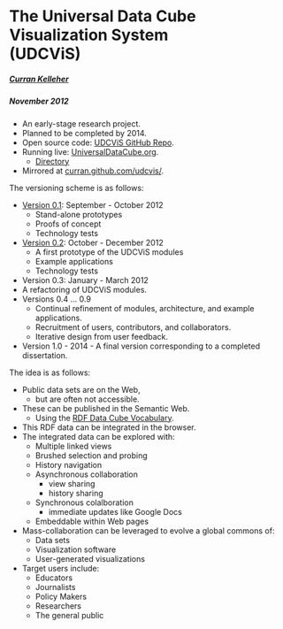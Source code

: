 # The Universal Data Cube <br>Visualization System<br>(UDCViS)
##### [Curran Kelleher](http://universalvisualization.org/?page_id=2)
##### November 2012

 * An early-stage research project.
 * Planned to be completed by 2014.
 * Open source code: [UDCViS GitHub Repo](https://github.com/curran/udcvis).
 * Running live: [UniversalDataCube.org](http://universaldatacube.org).
   * [Directory](http://universaldatacube.org/directory)
 * Mirrored at [curran.github.com/udcvis/](http://curran.github.com/udcvis/).

The versioning scheme is as follows:

 * [Version 0.1](http://curran.github.com/udcvis/0.1/): September - October 2012
   * Stand-alone prototypes
   * Proofs of concept
   * Technology tests
 * [Version 0.2](http://curran.github.com/udcvis/0.2/pages/): October - December 2012
   * A first prototype of the UDCViS modules
   * Example applications
   * Technology tests
 * Version 0.3: January - March 2012
  * A refactoring of UDCViS modules.
 * Versions 0.4 ... 0.9
   * Continual refinement of modules, architecture, and example applications.
   * Recruitment of users, contributors, and collaborators.
   * Iterative design from user feedback.
 * Version 1.0 - 2014 - A final version corresponding to a completed dissertation. 

The idea is as follows:

 * Public data sets are on the Web,
   * but are often not accessible.
 * These can be published in the Semantic Web.
   * Using the [RDF Data Cube Vocabulary](http://www.w3.org/TR/vocab-data-cube/).
 * This RDF data can be integrated in the browser.
 * The integrated data can be explored with:
   * Multiple linked views
   * Brushed selection and probing
   * History navigation
   * Asynchronous collaboration
     * view sharing
     * history sharing
   * Synchronous colalboration
     * immediate updates like Google Docs
   * Embeddable within Web pages
 * Mass-collaboration can be leveraged to evolve a global commons of:
   * Data sets
   * Visualization software
   * User-generated visualizations
 * Target users include:
   * Educators
   * Journalists
   * Policy Makers
   * Researchers
   * The general public

